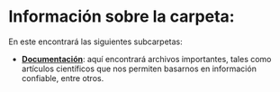 #  Información sobre la carpeta:
En este encontrará las siguientes subcarpetas:
- [**Documentación**](Documentacion): aquí encontrará archivos importantes, tales como artículos científicos que nos permiten basarnos en información confiable, entre otros.

